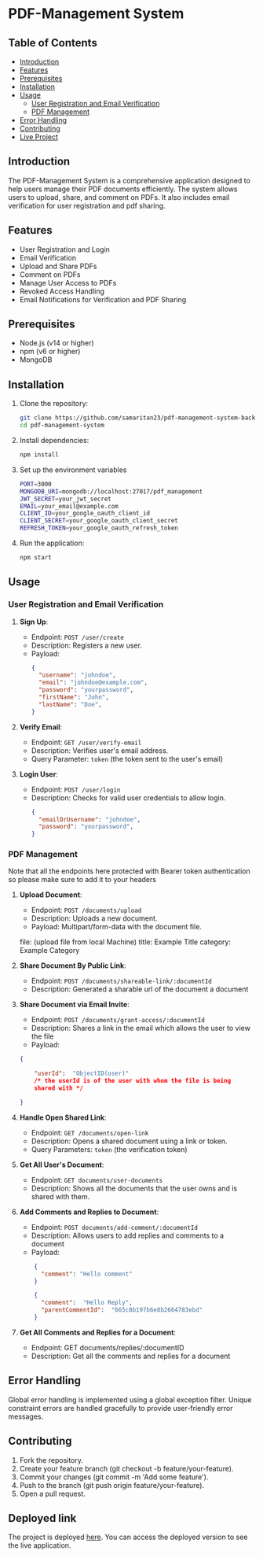 # PDF-Management System

## Table of Contents

- [Introduction](#introduction)
- [Features](#features)
- [Prerequisites](#prerequisites)
- [Installation](#installation)
- [Usage](#usage)
  - [User Registration and Email Verification](#user-registration-and-email-verification)
  - [PDF Management](#pdf-management)
- [Error Handling](#error-handling)
- [Contributing](#contributing)
- [Live Project](#deployed-link)
## Introduction

The PDF-Management System is a comprehensive application designed to help users manage their PDF documents efficiently. The system allows users to upload, share, and comment on PDFs. It also includes email verification for user registration and pdf sharing.

## Features

- User Registration and Login
- Email Verification
- Upload and Share PDFs
- Comment on PDFs
- Manage User Access to PDFs
- Revoked Access Handling
- Email Notifications for Verification and PDF Sharing

## Prerequisites

- Node.js (v14 or higher)
- npm (v6 or higher)
- MongoDB

## Installation

1.  Clone the repository:

    ```bash
    git clone https://github.com/samaritan23/pdf-management-system-backend.git
    cd pdf-management-system
    ```

2. Install dependencies:

    ```bash
    npm install
    ```

3. Set up the environment variables
    ```bash
    PORT=3000
    MONGODB_URI=mongodb://localhost:27017/pdf_management
    JWT_SECRET=your_jwt_secret
    EMAIL=your_email@example.com
    CLIENT_ID=your_google_oauth_client_id
    CLIENT_SECRET=your_google_oauth_client_secret
    REFRESH_TOKEN=your_google_oauth_refresh_token
    ```
4. Run the application:

    ```bash
    npm start
    ```

## Usage

### User Registration and Email Verification

1.  **Sign Up**:

    - Endpoint: `POST /user/create`
    - Description: Registers a new user.
    - Payload:
      ```json
      {
        "username": "johndoe",
        "email": "johndoe@example.com",
        "password": "yourpassword",
        "firstName": "John",
        "lastName": "Doe",
      }
      ```
2.  **Verify Email**:

    - Endpoint: `GET /user/verify-email`
    - Description: Verifies user's email address.
    - Query Parameter: `token` (the token sent to the user's email)

3.  **Login User**:

    - Endpoint: `POST /user/login`
    - Description: Checks for valid user credentials to allow login.
      ```json
      {
        "emailOrUsername": "johndoe",
        "password": "yourpassword",
      }
      ```

### PDF Management

Note that all the endpoints here protected with Bearer token authentication so please make sure to add it to your headers

1.  **Upload Document**:

    - Endpoint: `POST /documents/upload`
    - Description: Uploads a new document.
    - Payload: Multipart/form-data with the document file.

    file: (upload file from local Machine)
    title: Example Title
    category: Example Category

2.  **Share Document By Public Link**:

    - Endpoint: `POST /documents/shareable-link/:documentId`
    - Description: Generated a sharable url of the document a document

3.  **Share Document via Email Invite**:
    - Endpoint: `POST /documents/grant-access/:documentId`
    - Description: Shares a link in the email which allows the user to view the file
    - Payload:

    ```json
    {

    	"userId":  "ObjectID(user)"
    	/* the userId is of the user with whom the file is being
    	shared with */

    }
    ```

4.  **Handle Open Shared Link**:
    - Endpoint: `GET /documents/open-link`
    - Description: Opens a shared document using a link or token.
    - Query Parameters: `token` (the verification token)

5.  **Get All User's Document**:
    - Endpoint: `GET documents/user-documents`
    - Description: Shows all the documents that the user owns and is shared with them.

6.  **Add Comments and Replies to Document**:
    - Endpoint: `POST documents/add-comment/:documentId`
    - Description: Allows users to add replies and comments to a document
    - Payload:

    ```json
        {
          "comment": "Hello comment"
        }
    ```

    ```json
        {
          "comment":  "Hello Reply",
          "parentCommentId":  "665c8b197b6e8b2664783ebd"
        }
    ```

 7. **Get All Comments and Replies for a Document**:
	 -	Endpoint: GET documents/replies/:documentID
	 -	Description: Get all the comments and replies for a document



## Error Handling

Global error handling is implemented using a global exception filter. Unique constraint errors are handled gracefully to provide user-friendly error messages.


## Contributing

1.  Fork the repository.
2.  Create your feature branch (git checkout -b feature/your-feature).
3.  Commit your changes (git commit -m 'Add some feature').
4.  Push to the branch (git push origin feature/your-feature).
5.  Open a pull request.

## Deployed link

The project is deployed [here](https://pdf-management-system-frontend.onrender.com). You can access the deployed version to see the live application.
